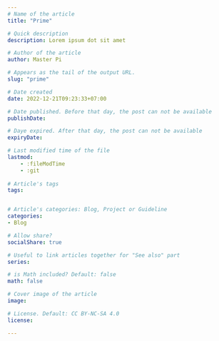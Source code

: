 ```yaml
---
# Name of the article
title: "Prime"

# Quick description
description: Lorem ipsum dot sit amet

# Author of the article
author: Master Pi

# Appears as the tail of the output URL.
slug: "prime"

# Date created
date: 2022-12-21T09:23:33+07:00

# Date published. Before that day, the post can not be available
publishDate: 

# Daye expired. After that day, the post can not be available
expiryDate:

# Last modified time of the file
lastmod: 
    - :fileModTime
    - :git
    
# Article's tags
tags: 


# Article's categories: Blog, Project or Guideline
categories:
- Blog

# Allow share?
socialShare: true

# Useful to link articles together for "See also" part
series: 

# is Math included? Default: false
math: false

# Cover image of the article
image: 

# License. Default: CC BY-NC-SA 4.0
license:

---
```



